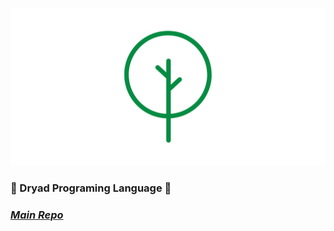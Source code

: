 ![](https://github.com/Dryad-lang/Dryad/blob/main/assets/banner.png?raw=true)
### 🌳 Dryad Programing Language 🌳

### *[Main Repo](https://github.com/Dryad-lang/Dryad)*
